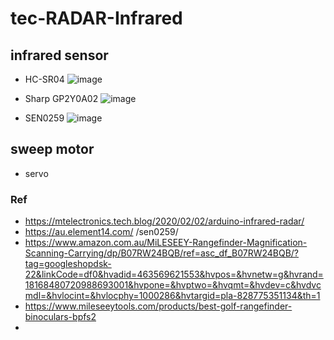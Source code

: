# tec-RADAR-Infrared

## infrared sensor
- HC-SR04
![image](https://user-images.githubusercontent.com/58069246/214206262-d15646f3-065e-4e99-b2a0-1c896be40d84.png)


- Sharp GP2Y0A02
![image](https://user-images.githubusercontent.com/58069246/214206325-188a5a42-1eb9-465b-9468-700e0264729c.png)


- SEN0259
![image](https://user-images.githubusercontent.com/58069246/214206350-e7888a2f-972c-4717-b820-ccebfe75061e.png)


## sweep motor
- servo



### Ref
- https://mtelectronics.tech.blog/2020/02/02/arduino-infrared-radar/
- https://au.element14.com/    /sen0259/
- https://www.amazon.com.au/MiLESEEY-Rangefinder-Magnification-Scanning-Carrying/dp/B07RW24BQB/ref=asc_df_B07RW24BQB/?tag=googleshopdsk-22&linkCode=df0&hvadid=463569621553&hvpos=&hvnetw=g&hvrand=18168480720988693001&hvpone=&hvptwo=&hvqmt=&hvdev=c&hvdvcmdl=&hvlocint=&hvlocphy=1000286&hvtargid=pla-828775351134&th=1
- https://www.mileseeytools.com/products/best-golf-rangefinder-binoculars-bpfs2
- 


